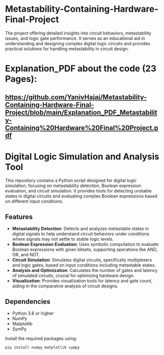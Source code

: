 # Metastability-Containing-Hardware-Final-Project
The project offering detailed insights into circuit behaviors, metastability issues, and logic gate performance. It serves as an educational aid in understanding and designing complex digital logic circuits and provides practical solutions for handling metastability in circuit design.

# Explanation_PDF about the code (23 Pages):
## https://github.com/YanivHajaj/Metastability-Containing-Hardware-Final-Project/blob/main/Explanation_PDF_Metastability-Containing%20Hardware%20Final%20Project.pdf

# Digital Logic Simulation and Analysis Tool

This repository contains a Python script designed for digital logic simulation, focusing on metastability detection, Boolean expression evaluation, and circuit simulation. It provides tools for detecting unstable states in digital circuits and evaluating complex Boolean expressions based on different input conditions.

## Features

- **Metastability Detection**: Detects and analyzes metastable states in digital signals to help understand circuit behaviors under conditions where signals may not settle to stable logic levels.
- **Boolean Expression Evaluation**: Uses symbolic computation to evaluate Boolean expressions with given bitsets, supporting operations like AND, OR, and NOT.
- **Circuit Simulation**: Simulates digital circuits, specifically multiplexers and logic gates, based on input conditions including metastable states.
- **Analysis and Optimization**: Calculates the number of gates and latency of simulated circuits, crucial for optimizing hardware design.
- **Visualization**: Provides visualization tools for latency and gate count, aiding in the comparative analysis of circuit designs.

## Dependencies

- Python 3.8 or higher
- NumPy
- Matplotlib
- SymPy

Install the required packages using:

```bash
pip install numpy matplotlib sympy
```
